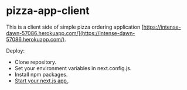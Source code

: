 # pizza-app-client

This is a client side of simple pizza ordering application [https://intense-dawn-57086.herokuapp.com/](https://intense-dawn-57086.herokuapp.com/).

Deploy:
- Clone repository.
- Set your environment variables in next.config.js.
- Install npm packages.
- [Start your next.js app.](https://nextjs.org/docs/getting-started).